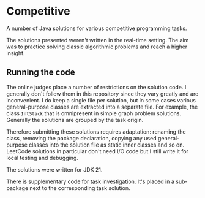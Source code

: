 # Competitive

A number of Java solutions for various competitive programming tasks.

The solutions presented weren't written in the real-time setting. The aim was to practice
solving classic algorithmic problems and reach a higher insight.

## Running the code

The online judges place a number of restrictions on the solution code. I generally don't follow them
in this repository since they vary greatly and are inconvenient. I do keep a single file per
solution, but in some cases various general-purpose classes are extracted into a separate file.
For example, the class `IntStack` that is omnipresent in simple graph problem solutions. Generally
the solutions are grouped by the task origin.

Therefore submitting these solutions requires adaptation: renaming the class, removing the package
declaration, copying any used general-purpose classes into the solution file as static inner classes
and so on. LeetCode solutions in particular don't need I/O code but I still write it for local
testing and debugging.

The solutions were written for JDK 21.

There is supplementary code for task investigation. It's placed in a sub-package next to the
corresponding task solution.
